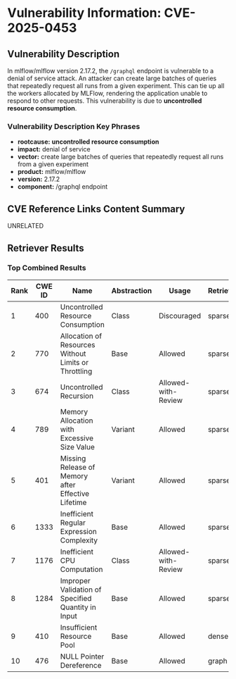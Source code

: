 # Vulnerability Information: CVE-2025-0453

## Vulnerability Description
In mlflow/mlflow version 2.17.2, the `/graphql` endpoint is vulnerable to a denial of service attack. An attacker can create large batches of queries that repeatedly request all runs from a given experiment. This can tie up all the workers allocated by MLFlow, rendering the application unable to respond to other requests. This vulnerability is due to **uncontrolled resource consumption**.

### Vulnerability Description Key Phrases
- **rootcause:** **uncontrolled resource consumption**
- **impact:** denial of service
- **vector:** create large batches of queries that repeatedly request all runs from a given experiment
- **product:** mlflow/mlflow
- **version:** 2.17.2
- **component:** /graphql endpoint

## CVE Reference Links Content Summary
UNRELATED

## Retriever Results

### Top Combined Results

| Rank | CWE ID | Name | Abstraction | Usage  | Retrievers | Individual Scores |
|------|--------|------|-------------|-------|------------|-------------------|
| 1 | 400 | Uncontrolled Resource Consumption | Class | Discouraged | sparse | 0.433 |
| 2 | 770 | Allocation of Resources Without Limits or Throttling | Base | Allowed | sparse | 0.406 |
| 3 | 674 | Uncontrolled Recursion | Class | Allowed-with-Review | sparse | 0.395 |
| 4 | 789 | Memory Allocation with Excessive Size Value | Variant | Allowed | sparse | 0.395 |
| 5 | 401 | Missing Release of Memory after Effective Lifetime | Variant | Allowed | sparse | 0.384 |
| 6 | 1333 | Inefficient Regular Expression Complexity | Base | Allowed | sparse | 0.383 |
| 7 | 1176 | Inefficient CPU Computation | Class | Allowed-with-Review | sparse | 0.378 |
| 8 | 1284 | Improper Validation of Specified Quantity in Input | Base | Allowed | sparse | 0.372 |
| 9 | 410 | Insufficient Resource Pool | Base | Allowed | dense | 0.479 |
| 10 | 476 | NULL Pointer Dereference | Base | Allowed | graph | 0.002 |

